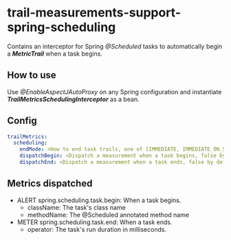 # trail-measurements-support-spring-scheduling

Contains an interceptor for Spring _@Scheduled_ tasks to automatically begin a **_MetricTrail_** when a task begins.

## How to use

Use _@EnableAspectJAutoProxy_ on any Spring configuration and instantiate **_TrailMetricsSchedulingInterceptor_** as a bean.

## Config

```yaml
trailMetrics:
  scheduling:
    endMode: <How to end task trails, one of [IMMEDIATE, IMMEDIATE_ON_SUCCESS, IMMEDIATE_ON_FAILURE, DELAYED], IMMEDIATE by default>
    dispatchBegin: <Dispatch a measurement when a task begins, false by default>
    dispatchEnd: <Dispatch a measurement when a task ends, false by default>
```

## Metrics dispatched
- ALERT spring.scheduling.task.begin: When a task begins.
  - className: The task's class name
  - methodName: The @Scheduled annotated method name
- METER spring.scheduling.task.end: When a task ends.
  - operator: The task's run duration in milliseconds.